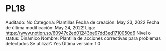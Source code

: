 # PL18

Auditado: No
Categoría: Plantillas
Fecha de creación: May 23, 2022
Fecha de última modificación: May 24, 2022
Liga: https://www.notion.so/60947c2ed01243be97dd3ed1710050d6 
Nivel o status: Dinámico
Nombre: Plantilla de acciones correctivas para problemas detectados
Se utiliza?: Yes
Última versión: 1.0